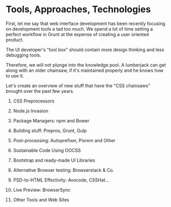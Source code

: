 Tools, Approaches, Technologies
===============================

First, let me say that web interface development has been recently focusing on
development tools a tad too much. We spend a lot of time setting a perfect
workflow in Grunt at the expense of creating a user oriented product.

The UI developer's "tool box" should contain more design thinking and less
debugging tools.

Therefore, we will not plunge into the knowledge pool. A lumberjack can get
along with an older chainsaw, if it's maintained properly and he knows how to
use it.

Let's create an overview of new stuff that have the "CSS chainsaws" brought over
the past few years.

1.  CSS Preprocessors

2.  Node.js Invasion

3.  Package Managers: npm and Bower

4.  Building stuff: Prepros, Grunt, Gulp

5.  Post-processing: Autoprefixer, Pixrem and Other

6.  Sustainable Code Using OOCSS

7.  Bootstrap and ready-made UI Libraries

8.  Alternative Browser testing: Browserstack & Co.

9.  PSD-to-HTML Effectivity: Avocode, CSSHat…

10. Live Preview: BrowserSync

11. Other Tools and Web Sites

